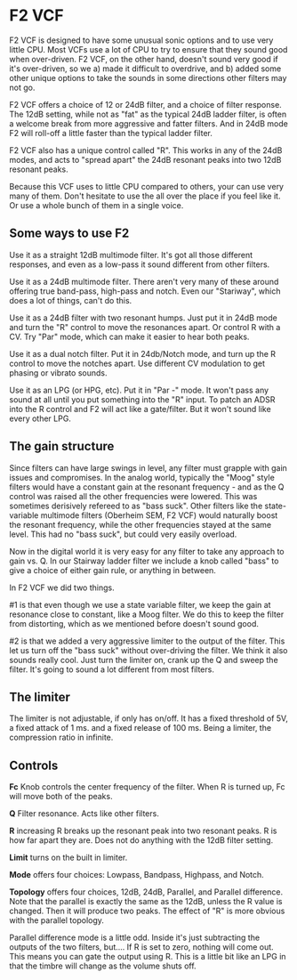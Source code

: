 # F2 VCF

F2 VCF is designed to have some unusual sonic options and to use very little CPU. Most VCFs use a lot of CPU to try to ensure that they sound good when over-driven. F2 VCF, on the other hand, doesn't sound very good if it's over-driven, so we a) made it difficult to overdrive, and b) added some other unique options to take the sounds in some directions other filters may not go.

F2 VCF offers a choice of 12 or 24dB filter, and a choice of filter response. The 12dB setting, while not as "fat" as the typical 24dB ladder filter, is often a welcome break from more aggressive and fatter filters. And in 24dB mode F2 will roll-off a little faster than the typical ladder filter.

F2 VCF also has a unique control called "R". This works in any of the 24dB modes, and acts to "spread apart" the 24dB resonant peaks into two 12dB resonant peaks.

Because this VCF uses to little CPU compared to others, your can use very many of them. Don't hesitate to use the all over the place if you feel like it. Or use a whole bunch of them in a single voice.

## Some ways to use F2

Use it as a straight 12dB multimode filter. It's got all those different responses, and even as a low-pass it sound different from other filters.

Use it as a 24dB multimode filter. There aren't very many of these around offering true band-pass, high-pass and notch. Even our "Stariway", which does a lot of things, can't do this.

Use it as a 24dB filter with two resonant humps. Just put it in 24dB mode and turn the "R" control to move the resonances apart. Or control R with a CV. Try "Par" mode, which can make it easier to hear both peaks.

Use it as a dual notch filter. Put it in 24db/Notch mode, and turn up the R control to move the notches apart. Use different CV modulation to get phasing or vibrato sounds.

Use it as an LPG (or HPG, etc). Put it in "Par -" mode. It won't pass any sound at all until you put something into the "R" input. To patch an ADSR into the R control and F2 will act like a gate/filter. But it won't sound like every other LPG.

## The gain structure

Since filters can have large swings in level, any filter must grapple with gain issues and compromises. In the analog world, typically the "Moog" style filters would have a constant gain at the resonant frequency - and as the Q control was raised all the other frequencies were lowered. This was sometimes derisively refereed to as "bass suck". Other filters like the state-variable multimode filters (Oberheim SEM, F2 VCF) would naturally boost the resonant frequency, while the other frequencies stayed at the same level. This had no "bass suck", but could very easily overload.

Now in the digital world it is very easy for any filter to take any approach to gain vs. Q. In our Stairway ladder filter we include a knob called "bass" to give a choice of either gain rule, or anything in between.

In F2 VCF we did two things.

#1 is that even though we use a state variable filter, we keep the gain at resonance close to constant, like a Moog filter. We do this to keep the filter from distorting, which as we mentioned before doesn't sound good.

#2 is that we added a very aggressive limiter to the output of the filter. This let us turn off the "bass suck" without over-driving the filter. We think it also sounds really cool. Just turn the limiter on, crank up the Q and sweep the filter. It's going to sound a lot different from most filters.

## The limiter

The limiter is not adjustable, if only has on/off. It has a fixed threshold of 5V, a fixed attack of 1 ms. and a fixed release of 100 ms. Being a limiter, the compression ratio in infinite.

## Controls

**Fc** Knob controls the center frequency of the filter. When R is turned up, Fc will move both of the peaks.

**Q** Filter resonance. Acts like other filters.

**R** increasing R breaks up the resonant peak into two resonant peaks. R is how far apart they are. Does not do anything with the 12dB filter setting.

**Limit** turns on the built in limiter.

**Mode** offers four choices: Lowpass, Bandpass, Highpass, and Notch.

**Topology** offers four choices, 12dB, 24dB, Parallel, and Parallel difference. Note that the parallel is exactly the same as the 12dB, unless the R value is changed. Then it will produce two peaks. The effect of "R" is more obvious with the parallel topology.

Parallel difference mode is a little odd. Inside it's just subtracting the outputs of the two filters, but.... If R is set to zero, nothing will come out. This means you can gate the output using R. This is a little bit like an LPG in that the timbre will change as the volume shuts off.
